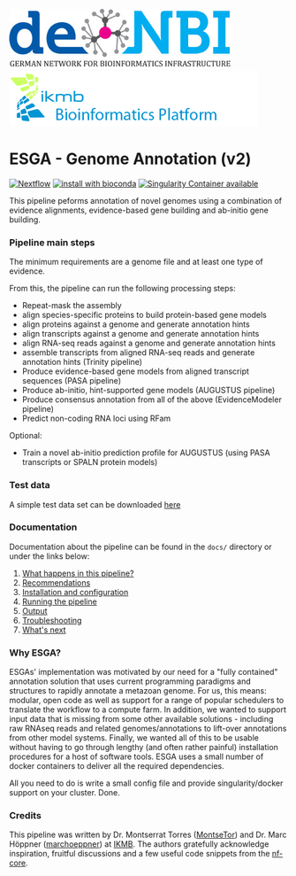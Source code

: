 ![](images/deNBI_logo.jpg) ![](images/ikmb_bfx_logo.png)

# ESGA - Genome Annotation (v2)

[![Nextflow](https://img.shields.io/badge/nextflow-20.01.0-brightgreen)](https://www.nextflow.io/)
[![install with bioconda](https://img.shields.io/badge/install%20with-bioconda-brightgreen.svg)](http://bioconda.github.io/)
[![Singularity Container available](https://img.shields.io/badge/singularity-available-7E4C74.svg)](http://singularity.lbl.gov)

This pipeline peforms annotation of novel genomes using a combination of evidence alignments, evidence-based gene building and ab-initio gene building.

### Pipeline main steps

The minimum requirements are a genome file and at least one type of evidence.

From this, the pipeline can run the following processing steps:

* Repeat-mask the assembly
* align species-specific proteins to build protein-based gene models
* align proteins against a genome and generate annotation hints
* align transcripts against a genome and generate annotation hints
* align RNA-seq reads against a genome and generate annotation hints
* assemble transcripts from aligned RNA-seq reads and generate annotation hints (Trinity pipeline)
* Produce evidence-based gene models from aligned transcript sequences (PASA pipeline)
* Produce ab-initio, hint-supported gene models (AUGUSTUS pipeline)
* Produce consensus annotation from all of the above (EvidenceModeler pipeline)
* Predict non-coding RNA loci using RFam 

Optional:

* Train a novel ab-initio prediction profile for AUGUSTUS (using PASA transcripts or SPALN protein models)

### Test data

A simple test data set can be downloaded [here](https://drive.google.com/open?id=1VFqLnRJiuj5Vhj2KCOdY58jwxZKkkMVU)

### Documentation

Documentation about the pipeline can be found in the `docs/` directory or under the links below:

1. [What happens in this pipeline?](docs/pipeline.md)
2. [Recommendations](docs/recommendations.md)
3. [Installation and configuration](docs/installation.md)
4. [Running the pipeline](docs/usage.md)
5. [Output](docs/output.md)
6. [Troubleshooting](docs/troubleshooting.md)
7. [What's next](docs/whatsnext.md)

### Why ESGA?

ESGAs' implementation was motivated by our need for a "fully contained" annotation solution that uses current programming paradigms and structures to rapidly annotate a metazoan genome. For us, this means: modular, open code as well as support
for a range of popular schedulers to translate the workflow to a compute farm. In addition, we wanted to support input data that is missing from some other available solutions - including raw RNAseq reads and related genomes/annotations to lift-over
annotations from other model systems. Finally, we wanted all of this to be usable without having to go through lengthy (and often rather painful) installation procedures for a host of software tools. ESGA uses a small number of docker 
containers to deliver all the required dependencies. 

All you need to do is write a small config file and provide singularity/docker support on your cluster. Done. 


### Credits

This pipeline was written by Dr. Montserrat Torres ([MontseTor](https://github.com/MontseTor)) and Dr. Marc Höppner ([marchoeppner](https://github.com/marchoeppner)) at [IKMB](http://www.ikmb.uni-kiel.de).
The authors gratefully acknowledge inspiration, fruitful discussions and a few useful code snippets from the [nf-core](https://www.nf-co.re).



